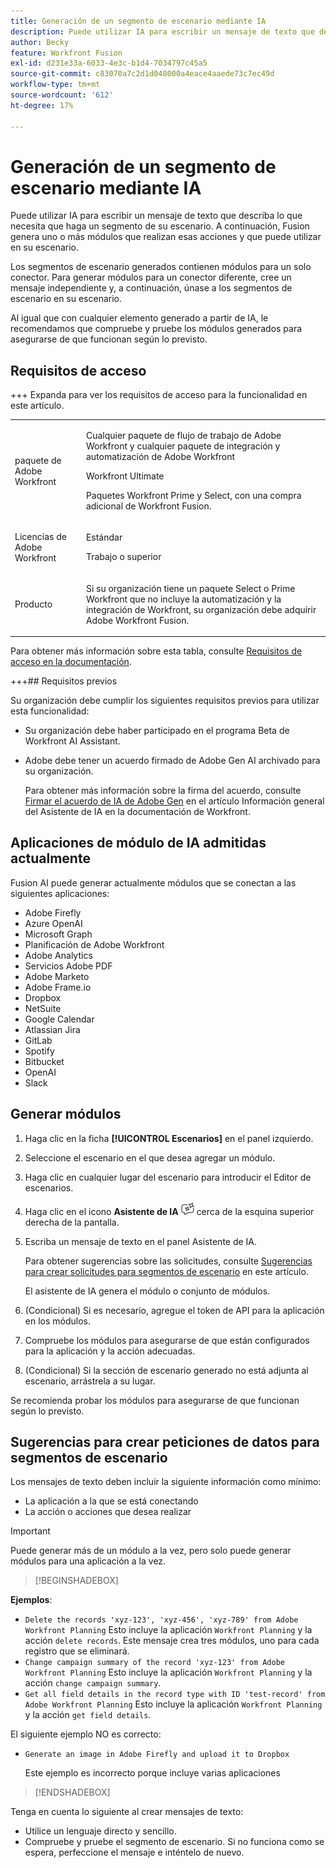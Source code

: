 ```yaml
---
title: Generación de un segmento de escenario mediante IA
description: Puede utilizar IA para escribir un mensaje de texto que describa lo que necesita que haga un segmento de su escenario. A continuación, Fusion genera uno o más módulos que realizan esas acciones y que puede utilizar en su escenario.
author: Becky
feature: Workfront Fusion
exl-id: d231e33a-6033-4e3c-b1d4-7034797c45a5
source-git-commit: c83070a7c2d1d048000a4eace4aaede73c7ec49d
workflow-type: tm+mt
source-wordcount: '612'
ht-degree: 17%

---
```


# Generación de un segmento de escenario mediante IA

<!--DO NOT DELETE - linked through CSH-->

<!--Check if this is in GA before repo goes live. If not, hide this article.-->

<!--Check if they need to have signed the rider and stuff-->

Puede utilizar IA para escribir un mensaje de texto que describa lo que necesita que haga un segmento de su escenario. A continuación, Fusion genera uno o más módulos que realizan esas acciones y que puede utilizar en su escenario.

Los segmentos de escenario generados contienen módulos para un solo conector. Para generar módulos para un conector diferente, cree un mensaje independiente y, a continuación, únase a los segmentos de escenario en su escenario.

Al igual que con cualquier elemento generado a partir de IA, le recomendamos que compruebe y pruebe los módulos generados para asegurarse de que funcionan según lo previsto.

## Requisitos de acceso

+++ Expanda para ver los requisitos de acceso para la funcionalidad en este artículo.

<table style="table-layout:auto">
 <col> 
 <col> 
 <tbody> 
  <tr> 
   <td role="rowheader">paquete de Adobe Workfront</td> 
   <td> <p>Cualquier paquete de flujo de trabajo de Adobe Workfront y cualquier paquete de integración y automatización de Adobe Workfront</p><p>Workfront Ultimate</p><p>Paquetes Workfront Prime y Select, con una compra adicional de Workfront Fusion.</p> </td> 
  </tr> 
  <tr data-mc-conditions=""> 
   <td role="rowheader">Licencias de Adobe Workfront</td> 
   <td> <p>Estándar</p><p>Trabajo o superior</p> </td> 
  </tr> 
  <tr> 
   <td role="rowheader">Producto</td> 
   <td>
   <p>Si su organización tiene un paquete Select o Prime Workfront que no incluye la automatización y la integración de Workfront, su organización debe adquirir Adobe Workfront Fusion.</li></ul>
   </td> 
  </tr>
 </tbody> 
</table>

Para obtener más información sobre esta tabla, consulte [Requisitos de acceso en la documentación](/help/workfront-fusion/references/licenses-and-roles/access-level-requirements-in-documentation.md).

+++## Requisitos previos

Su organización debe cumplir los siguientes requisitos previos para utilizar esta funcionalidad:

* Su organización debe haber participado en el programa Beta de Workfront AI Assistant.
* Adobe debe tener un acuerdo firmado de Adobe Gen AI archivado para su organización.

  Para obtener más información sobre la firma del acuerdo, consulte [Firmar el acuerdo de IA de Adobe Gen](https://experienceleague.adobe.com/en/docs/workfront/using/basics/ai-assistant/ai-assistant-overview#sign-the-adobe-gen-ai-agreement) en el artículo Información general del Asistente de IA en la documentación de Workfront.

## Aplicaciones de módulo de IA admitidas actualmente

Fusion AI puede generar actualmente módulos que se conectan a las siguientes aplicaciones:

* Adobe Firefly
* Azure OpenAI
* Microsoft Graph
* Planificación de Adobe Workfront
* Adobe Analytics
* Servicios Adobe PDF
* Adobe Marketo
* Adobe Frame.io
* Dropbox
* NetSuite
* Google Calendar
* Atlassian Jira
* GitLab
* Spotify
* Bitbucket
* OpenAI
* Slack

## Generar módulos

1. Haga clic en la ficha **[!UICONTROL Escenarios]** en el panel izquierdo.
1. Seleccione el escenario en el que desea agregar un módulo.
1. Haga clic en cualquier lugar del escenario para introducir el Editor de escenarios.
1. Haga clic en el icono **Asistente de IA** ![icono Asistente de IA](assets/ai-assistant-icon.png) cerca de la esquina superior derecha de la pantalla.
1. Escriba un mensaje de texto en el panel Asistente de IA.

   Para obtener sugerencias sobre las solicitudes, consulte [Sugerencias para crear solicitudes para segmentos de escenario](#tips-for-creating-prompts-for-scenario-segments) en este artículo.

   El asistente de IA genera el módulo o conjunto de módulos.
1. (Condicional) Si es necesario, agregue el token de API para la aplicación en los módulos.
1. Compruebe los módulos para asegurarse de que están configurados para la aplicación y la acción adecuadas.
1. (Condicional) Si la sección de escenario generado no está adjunta al escenario, arrástrela a su lugar.

Se recomienda probar los módulos para asegurarse de que funcionan según lo previsto.

## Sugerencias para crear peticiones de datos para segmentos de escenario

Los mensajes de texto deben incluir la siguiente información como mínimo:

* La aplicación a la que se está conectando
* La acción o acciones que desea realizar

>[!IMPORTANT]
>
>Puede generar más de un módulo a la vez, pero solo puede generar módulos para una aplicación a la vez.

>[!BEGINSHADEBOX]

**Ejemplos**:

* `Delete the records 'xyz-123', 'xyz-456', 'xyz-789' from Adobe Workfront Planning`
Esto incluye la aplicación `Workfront Planning` y la acción `delete records`. Este mensaje crea tres módulos, uno para cada registro que se eliminará.
* `Change campaign summary of the record 'xyz-123' from Adobe Workfront Planning`
Esto incluye la aplicación `Workfront Planning` y la acción `change campaign summary`.
* `Get all field details in the record type with ID 'test-record' from Adobe Workfront Planning`
Esto incluye la aplicación `Workfront Planning` y la acción `get field details`.

El siguiente ejemplo NO es correcto:

* `Generate an image in Adobe Firefly and upload it to Dropbox`

  Este ejemplo es incorrecto porque incluye varias aplicaciones

>[!ENDSHADEBOX]

Tenga en cuenta lo siguiente al crear mensajes de texto:

* Utilice un lenguaje directo y sencillo.
* Compruebe y pruebe el segmento de escenario. Si no funciona como se espera, perfeccione el mensaje e inténtelo de nuevo.
